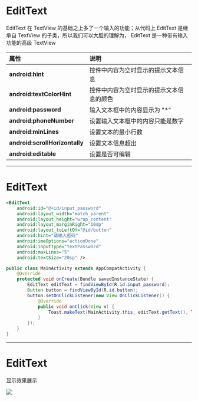 # EditText
EditText 在 TextView 的基础之上多了一个输入的功能；从代码上 EditText 是继承自 TextView 的子类，所以我们可以大胆的理解为， EditText 是一种带有输入功能的高级 TextView

<p class="my-2"></p>

| 属性 | 说明 |
| :--- | :--- |
| **android:hint** | 控件中内容为空时显示的提示文本信息 |
| **android:textColorHint** | 控件中内容为空时显示的提示文本信息的颜色 |
| **android:password** | 输入文本框中的内容显示为 "\*" |
| **android:phoneNumber** | 设置输入文本框中的内容只能是数字 |
| **android:minLines** | 设置文本的最小行数 |
| **android:scrollHorizontally** | 设置文本信息超出 |
| **android:editable** | 设置是否可编辑 |

---

# EditText

```xml 
<EditText
    android:id="@+id/input_password"
    android:layout_width="match_parent"
    android:layout_height="wrap_content"
    android:layout_marginRight="10dp"
    android:layout_toLeftOf="@id/button"
    android:hint="请输入密码"
    android:imeOptions="actionDone"
    android:inputType="textPassword"
    android:maxLines="5"
    android:textSize="20sp" />
```

```java
public class MainActivity extends AppCompatActivity {
    @Override
    protected void onCreate(Bundle savedInstanceState) {
        EditText editText = findViewById(R.id.input_password);
        Button button = findViewById(R.id.button);
        button.setOnClickListener(new View.OnClickListener() {
            @Override
            public void onClick(View v) {
                Toast.makeText(MainActivity.this, editText.getText(), Toast.LENGTH_SHORT).show();
            }
        });
    }
}
```

---

# EditText
显示效果展示

<div class="flex flex-col items-center justify-center">
    <img src="/edit-text-2.png" class="w-[20%]" />
</div>
